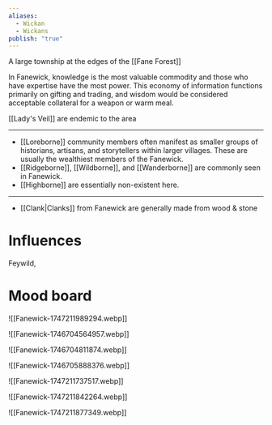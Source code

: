 ```yaml
---
aliases:
  - Wickan
  - Wickans
publish: "true"
---
```

A large township at the edges of the [[Fane Forest]]

In Fanewick, knowledge is the most valuable commodity and those who have expertise have the most power. This economy of information functions primarily on gifting and trading, and wisdom would be considered acceptable collateral for a weapon or warm meal. 

[[Lady's Veil]] are endemic to the area

---
* [[Loreborne]] community members often manifest as smaller groups of historians, artisans, and storytellers within larger villages. These are usually the wealthiest members of the Fanewick.
* [[Ridgeborne]], [[Wildborne]], and [[Wanderborne]] are commonly seen in Fanewick.
* [[Highborne]] are essentially non-existent here.
---
* [[Clank|Clanks]] from Fanewick are generally made from wood & stone
# Influences
Feywild, 
# Mood board

![[Fanewick-1747211989294.webp]]

![[Fanewick-1746704564957.webp]]

![[Fanewick-1746704811874.webp]]

![[Fanewick-1746705888376.webp]]

![[Fanewick-1747211737517.webp]]

![[Fanewick-1747211842264.webp]]

![[Fanewick-1747211877349.webp]]